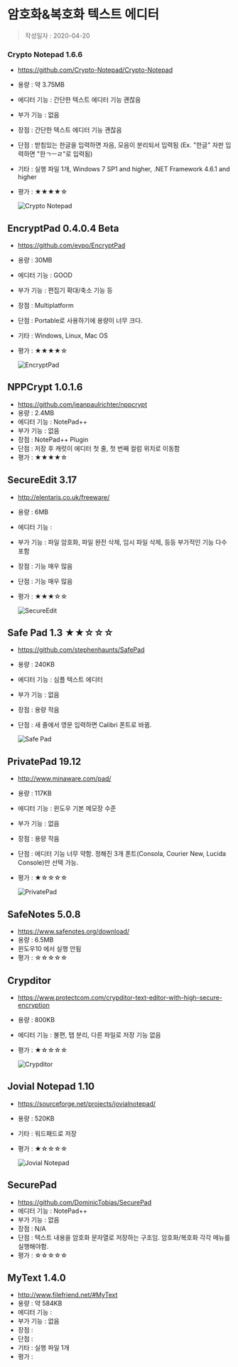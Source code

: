# 암호화&복호화 텍스트 에디터

> 작성일자 : 2020-04-20


### Crypto Notepad 1.6.6
- https://github.com/Crypto-Notepad/Crypto-Notepad
- 용량 : 약 3.75MB
- 에디터 기능 : 간단한 텍스트 에디터 기능 괜찮음
- 부가 기능 : 없음
- 장점 : 간단한 텍스트 에디터 기능 괜찮음
- 단점 : 받침있는 한글을 입력하면 자음, 모음이 분리되서 입력됨 (Ex. "한글" 자판 입력하면 "한ㄱㅡㄹ"로 입력됨)
- 기타 : 실행 파일 1개, Windows 7 SP1 and higher, .NET Framework 4.6.1 and higher
- 평가 : ★★★★☆

    ![Crypto Notepad](./assets/crypto-text-editor/crypto_notepad.png)


## EncryptPad 0.4.0.4 Beta
- https://github.com/evpo/EncryptPad
- 용량 : 30MB
- 에디터 기능 : GOOD
- 부가 기능 : 편집기 확대/축소 기능 등
- 장점 : Multiplatform
- 단점 : Portable로 사용하기에 용량이 너무 크다.
- 기타 : Windows, Linux, Mac OS
- 평가 : ★★★★☆

    ![EncryptPad](./assets/crypto-text-editor/encryptpad.png)


## NPPCrypt 1.0.1.6
- https://github.com/jeanpaulrichter/nppcrypt
- 용량 : 2.4MB
- 에디터 기능 : NotePad++
- 부가 기능 : 없음
- 장점 : NotePad++ Plugin
- 단점 : 저장 후 캐럿이 에디터 첫 줄, 첫 번째 컬럼 위치로 이동함
- 평가 : ★★★★☆


## SecureEdit 3.17
- http://elentaris.co.uk/freeware/
- 용량 : 6MB
- 에디터 기능 : 
- 부가 기능 : 파일 암호화, 파일 완전 삭제, 임시 파일 삭제, 등등 부가적인 기능 다수 포함
- 장점 : 기능 매우 많음
- 단점 : 기능 매우 많음
- 평가 : ★★★☆☆

    ![SecureEdit](./assets/crypto-text-editor/secure_edit.png)


## Safe Pad 1.3 ★★☆☆☆
- https://github.com/stephenhaunts/SafePad
- 용량 : 240KB
- 에디터 기능 : 심플 텍스트 에디터
- 부가 기능 : 없음
- 장점 : 용량 작음
- 단점 : 새 줄에서 영문 입력하면 Calibri 폰트로 바뀜.

    ![Safe Pad](./assets/crypto-text-editor/safe_pad.png)


## PrivatePad 19.12
- http://www.minaware.com/pad/
- 용량 : 117KB
- 에디터 기능 : 윈도우 기본 메모장 수준
- 부가 기능 : 없음
- 장점 : 용량 작음
- 단점 : 에디터 기능 너무 약함. 정해진 3개 폰트(Consola, Courier New, Lucida Console)만 선택 가능.
- 평가 : ★☆☆☆☆

    ![PrivatePad](./assets/crypto-text-editor/privatepad.png)


## SafeNotes 5.0.8
- https://www.safenotes.org/download/
- 용량 : 6.5MB
- 윈도우10 에서 실행 안됨
- 평가 : ☆☆☆☆☆


## Crypditor
- https://www.protectcom.com/crypditor-text-editor-with-high-secure-encryption
- 용량 : 800KB
- 에디터 기능 : 불편, 탭 분리, 다른 파일로 저장 기능 없음
- 평가 : ★☆☆☆☆

    ![Crypditor](./assets/crypto-text-editor/crypditor.png)


## Jovial Notepad 1.10
- https://sourceforge.net/projects/jovialnotepad/
- 용량 : 520KB
- 기타 : 워드패드로 저장
- 평가 : ★☆☆☆☆

    ![Jovial Notepad](./assets/crypto-text-editor/jovialnotepad.png)


## SecurePad
- https://github.com/DominicTobias/SecurePad
- 에디터 기능 : NotePad++
- 부가 기능 : 없음
- 장점 : N/A
- 단점 : 텍스트 내용을 암호화 문자열로 저장하는 구조임. 암호화/복호화 각각 메뉴를 실행해야함.
- 평가 : ☆☆☆☆☆


## MyText 1.4.0
- http://www.filefriend.net/#MyText
- 용량 : 약 584KB
- 에디터 기능 : 
- 부가 기능 : 없음
- 장점 : 
- 단점 : 
- 기타 : 실행 파일 1개
- 평가 : 
